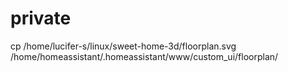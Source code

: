# private
cp /home/lucifer-s/linux/sweet-home-3d/floorplan.svg /home/homeassistant/.homeassistant/www/custom_ui/floorplan/
